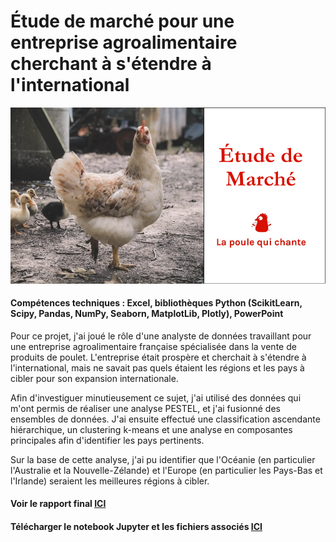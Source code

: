 # Étude de marché pour une entreprise agroalimentaire cherchant à s'étendre à l'international
![Étude de marché - page de titre](../images_france/P9.png)

#### Compétences techniques : Excel, bibliothèques Python (ScikitLearn, Scipy, Pandas, NumPy, Seaborn, MatplotLib, Plotly), PowerPoint

Pour ce projet, j'ai joué le rôle d'une analyste de données travaillant pour une entreprise agroalimentaire française spécialisée dans la vente de produits de poulet. L'entreprise était prospère et cherchait à s'étendre à l'international, mais ne savait pas quels étaient les régions et les pays à cibler pour son expansion internationale.

Afin d'investiguer minutieusement ce sujet, j'ai utilisé des données qui m'ont permis de réaliser une analyse PESTEL, et j'ai fusionné des ensembles de données. J'ai ensuite effectué une classification ascendante hiérarchique, un clustering k-means et une analyse en composantes principales afin d'identifier les pays pertinents.

Sur la base de cette analyse, j'ai pu identifier que l'Océanie (en particulier l'Australie et la Nouvelle-Zélande) et l'Europe (en particulier les Pays-Bas et l'Irlande) seraient les meilleures régions à cibler.

#### Voir le rapport final [ICI](https://flossytoo.github.io/portfolio-france/projet_9/Poulet.pdf)

#### Télécharger le notebook Jupyter et les fichiers associés [ICI](https://flossytoo.github.io/portfolio-france/projet_9/Jupyter.zip)
